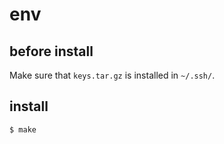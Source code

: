 # env

## before install

Make sure that `keys.tar.gz` is installed in `~/.ssh/`.

## install

    $ make
